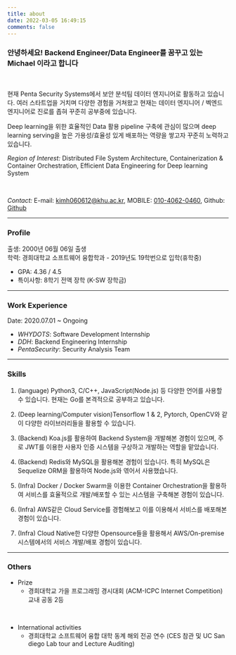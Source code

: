 ```yaml
---
title: about
date: 2022-03-05 16:49:15
comments: false
---
```


### 안녕하세요! Backend Engineer/Data Engineer를 꿈꾸고 있는 Michael 이라고 합니다
<br>  

현재 Penta Security Systems에서 보안 분석팀 데이터 엔지니어로 활동하고 있습니다. 여러 스타트업을 거치며 다양한 경험을 거쳐왔고 현재는 데이터 엔지니어 / 벡엔드 엔지니어로 진로를 좁혀 꾸준히 공부중에 있습니다. 

Deep learning을 위한 효율적인 Data 활용 pipeline 구축에 관심이 많으며 deep learning serving을 높은 가용성/효율성 있게 배포하는 역량을 쌓고자 꾸준히 노력하고 있습니다. 

*Region of Interest:* Distributed File System Architecture, Containerization & Container Orchestration, Efficient Data Engineering for Deep learning System

<br>

*Contact:* E-mail: [kimh060612@khu.ac.kr](mailto:kimh060612@khu.ac.kr), MOBILE: [010-4062-0460](tel:010-4062-0460), Github: [Github](https://github.com/kimh060612)

-------------------------------------------------------------


### Profile

출생: 2000년 06월 06일 출생    
학력: 경희대학교 소프트웨어 융합학과 - 2019년도 19학번으로 입학(휴학중)    
- GPA: 4.36 / 4.5  
- 특이사항: 8학기 전액 장학 (K-SW 장학금)  

-------------------------------------------------------------

### Work Experience

Date: 2020.07.01 ~ Ongoing    
- *WHYDOTS*: Software Development Internship      
- *DDH*: Backend Engineering Internship    
- *PentaSecurity*: Security Analysis Team    

-------------------------------------------------------------

### Skills

1. (language) Python3, C/C++, JavaScript(Node.js) 등 다양한 언어를 사용할 수 있습니다. 현재는 Go를 본격적으로 공부하고 있습니다.

2. (Deep learning/Computer vision)Tensorflow 1 & 2, Pytorch, OpenCV와 같이 다양한 라이브러리들을 활용할 수 있습니다. 

3. (Backend) Koa.js를 활용하여 Backend System을 개발해본 경험이 있으며, 주로 JWT를 이용한 사용자 인증 시스템을 구상하고 개발하는 역할을 맡았습니다.

4. (Backend) Redis와 MySQL을 활용해본 경험이 있습니다. 특히 MySQL은 Sequelize ORM을 활용하여 Node.js와 엮어서 사용했습니다.

5. (Infra) Docker / Docker Swarm을 이용한 Container Orchestration을 활용하여 서비스를 효율적으로 개발/배포할 수 있는 시스템을 구축해본 경험이 있습니다.

6. (Infra) AWS같은 Cloud Service를 경험해보고 이를 이용해서 서비스를 배포해본 경험이 있습니다.

7. (Infra) Cloud Native한 다양한 Opensource들을 활용해서 AWS/On-premise 시스템에서의 서비스 개발/배포 경험이 있습니다.

-------------------------------------------------------------

### Others

- Prize
    - 경희대학교 가을 프로그래밍 경시대회 (ACM-ICPC Internet Competition) 교내 공동 2등

<br>

- International activities
    -  경희대학교 소프트웨어 융합 대학 동계 해외 전공 연수 (CES 참관 및 UC San diego Lab tour and Lecture Auditing)
